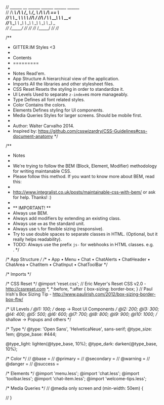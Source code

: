 //  ______     __     ______   ______   ______     ______   
// /\  ___\   /\ \   /\__  _\ /\__  _\ /\  ___\   /\  == \  
// \ \ \__ \  \ \ \  \/_/\ \/ \/_/\ \/ \ \  __\   \ \  __<  
//  \ \_____\  \ \_\    \ \_\    \ \_\  \ \_____\  \ \_\ \_\
//   \/_____/   \/_/     \/_/     \/_/   \/_____/   \/_/ /_/

/**
 * GITTER.IM Styles <3
 * 
 * Contents
 * =========
 * 
 * Notes                Read'em.
 * App Structure        A hierarchical view of the application.
 * Imports              All the libraries and other stylesheet files.
 * CSS Reset            Resets the styling in order to standardize it.
 * UI Levels            Used to separate `z-index`es more manageably.
 * Type                 Defines all font related styles.
 * Color                Contains the colors.
 * Elements             Defines styling for UI components.
 * Media Queries        Styles for larger screens. Should be mobile first.
 *
 * Author: Walter Carvalho 2014.
 * Inspired by: https://github.com/csswizardry/CSS-Guidelines#css-document-anatomy
 */

/**
  * Notes
  *
  * We're trying to follow the BEM (Block, Element, Modifier) methodology for writing maintanable CSS.
  * Please follow this method. If you want to know more about BEM, read this:
  *
  * http://www.integralist.co.uk/posts/maintainable-css-with-bem/ or ask for help. Thanks! :)
  *
  * ** IMPORTANT! **
  * Always use BEM.
  * Always add modifiers by extending an existing class.
  * Always use `em` as the standard unit.
  * Always use `%` for flexible sizing (responsive).
  * Try to use double spaces to separate classes in HTML. (Optional, but it really helps readability).
  * TODO: Always use the prefix `js-` for webhooks in HTML classes. e.g. <div class='chat-item__content  js-example-webhook'>.
  */

/* App Structure */
/**
  • App
      • Menu
      • Chat
          • ChatAlerts
          • ChatHeader
          • ChatArea
              • ChatItem
          • ChatInput
          • ChatToolBar
  */

/* Imports */

/* CSS Reset */
@import 'reset.css'; // Eric Meyer's Reset CSS v2.0 - http://cssreset.com
*, *:before, *:after { box-sizing: border-box; } // Paul Irish's Box Sizing Tip - http://www.paulirish.com/2012/box-sizing-border-box-ftw/

/* UI Levels */
@l1:  100;   /* deep -> Root UI Components */ 
@l2:  200;
@l3:  300;
@l4:  400;
@l5:  500;
@l6:  600;
@l7:  700;
@l8:  800;
@l9:  900;
@l10: 1000;   /* shallow -> Popups and others */

/* Type */
@type: 'Open Sans', 'HelveticaNeue', sans-serif;
@type_size: 1em;
@type_base: #444;

@type_light: lighten(@type_base, 10%);
@type_dark: darken(@type_base, 10%);

/* Color */
// @base = 
// @primary =
// @secondary =
// @warning =
// @danger = 
// @success = 

/* Elements */
@import 'menu.less';
@import 'chat.less';
@import 'toolbar.less';
@import 'chat-item.less';
@import 'welcome-tips.less';

/* Media Queries */
// @media only screen and (min-width: 50em) {

// }
